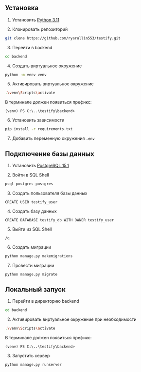 ## Установка

1. Установить [Python 3.11](https://www.python.org/) 

2. Клонировать репозиторий
```bash
git clone https://github.com/ryarullin553/testify.git
```

3. Перейти в backend
```bash
cd backend
```

4. Создать виртуальное окружение
```bash
python -m venv venv
```
5. Активировать виртуальное окружение
```bash
.\venv\Scripts\activate
```
В терминале должен появиться префикс:

`(venv) PS C:\..\testify\backend> `

6. Установить зависимости
```bash
pip install -r requirements.txt
```

7. Добавить переменную окружения `.env`

## Подключение базы данных

1. Установить [PostgreSQL 15.1](https://www.postgresql.org/)

2. Войти в SQL Shell
```bash
psql postgres postgres
```

3. Создать пользователя базы данных
```postgresql
CREATE USER testify_user
```

4. Создать базу данных
```postgresql
CREATE DATABASE testify_db WITH OWNER testify_user
```

5. Выйти из SQL Shell
```postgresql
/q
```

6. Создать миграции
```bash
python manage.py makemigrations
```

7. Провести миграции
```bash
python manage.py migrate
```

## Локальный запуск
1. Перейти в директорию backend
```bash
cd backend
```

2. Активировать виртуальное окружение при необходимости
```bash
.\venv\Scripts\activate
```
В терминале должен появиться префикс: 

`(venv) PS C:\..\testify\backend> `

3. Запустить сервер
```bash
python manage.py runserver
```

